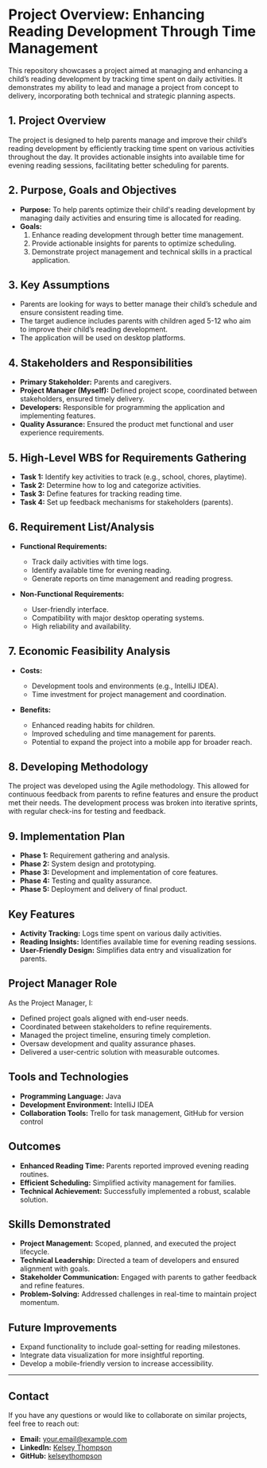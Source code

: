 # Project Overview: Enhancing Reading Development Through Time Management

This repository showcases a project aimed at managing and enhancing a child’s reading development by tracking time spent on daily activities. It demonstrates my ability to lead and manage a project from concept to delivery, incorporating both technical and strategic planning aspects.

## 1. Project Overview
The project is designed to help parents manage and improve their child’s reading development by efficiently tracking time spent on various activities throughout the day. It provides actionable insights into available time for evening reading sessions, facilitating better scheduling for parents.

## 2. Purpose, Goals and Objectives
- **Purpose:** To help parents optimize their child's reading development by managing daily activities and ensuring time is allocated for reading.
- **Goals:** 
  1. Enhance reading development through better time management.
  2. Provide actionable insights for parents to optimize scheduling.
  3. Demonstrate project management and technical skills in a practical application.
  
## 3. Key Assumptions
- Parents are looking for ways to better manage their child’s schedule and ensure consistent reading time.
- The target audience includes parents with children aged 5-12 who aim to improve their child’s reading development.
- The application will be used on desktop platforms.

## 4. Stakeholders and Responsibilities
- **Primary Stakeholder:** Parents and caregivers.
- **Project Manager (Myself):** Defined project scope, coordinated between stakeholders, ensured timely delivery.
- **Developers:** Responsible for programming the application and implementing features.
- **Quality Assurance:** Ensured the product met functional and user experience requirements.

## 5. High-Level WBS for Requirements Gathering
- **Task 1:** Identify key activities to track (e.g., school, chores, playtime).
- **Task 2:** Determine how to log and categorize activities.
- **Task 3:** Define features for tracking reading time.
- **Task 4:** Set up feedback mechanisms for stakeholders (parents).

## 6. Requirement List/Analysis
- **Functional Requirements:** 
  - Track daily activities with time logs.
  - Identify available time for evening reading.
  - Generate reports on time management and reading progress.
  
- **Non-Functional Requirements:**
  - User-friendly interface.
  - Compatibility with major desktop operating systems.
  - High reliability and availability.

## 7. Economic Feasibility Analysis
- **Costs:** 
  - Development tools and environments (e.g., IntelliJ IDEA).
  - Time investment for project management and coordination.
  
- **Benefits:** 
  - Enhanced reading habits for children.
  - Improved scheduling and time management for parents.
  - Potential to expand the project into a mobile app for broader reach.

## 8. Developing Methodology
The project was developed using the Agile methodology. This allowed for continuous feedback from parents to refine features and ensure the product met their needs. The development process was broken into iterative sprints, with regular check-ins for testing and feedback.

## 9. Implementation Plan
- **Phase 1:** Requirement gathering and analysis.
- **Phase 2:** System design and prototyping.
- **Phase 3:** Development and implementation of core features.
- **Phase 4:** Testing and quality assurance.
- **Phase 5:** Deployment and delivery of final product.

## Key Features
- **Activity Tracking:** Logs time spent on various daily activities.
- **Reading Insights:** Identifies available time for evening reading sessions.
- **User-Friendly Design:** Simplifies data entry and visualization for parents.

## Project Manager Role
As the Project Manager, I:
- Defined project goals aligned with end-user needs.
- Coordinated between stakeholders to refine requirements.
- Managed the project timeline, ensuring timely completion.
- Oversaw development and quality assurance phases.
- Delivered a user-centric solution with measurable outcomes.

## Tools and Technologies
- **Programming Language:** Java
- **Development Environment:** IntelliJ IDEA
- **Collaboration Tools:** Trello for task management, GitHub for version control

## Outcomes
- **Enhanced Reading Time:** Parents reported improved evening reading routines.
- **Efficient Scheduling:** Simplified activity management for families.
- **Technical Achievement:** Successfully implemented a robust, scalable solution.

## Skills Demonstrated
- **Project Management:** Scoped, planned, and executed the project lifecycle.
- **Technical Leadership:** Directed a team of developers and ensured alignment with goals.
- **Stakeholder Communication:** Engaged with parents to gather feedback and refine features.
- **Problem-Solving:** Addressed challenges in real-time to maintain project momentum.

## Future Improvements
- Expand functionality to include goal-setting for reading milestones.
- Integrate data visualization for more insightful reporting.
- Develop a mobile-friendly version to increase accessibility.

---

## Contact
If you have any questions or would like to collaborate on similar projects, feel free to reach out:

- **Email:** [your.email@example.com](mailto:your.email@example.com)
- **LinkedIn:** [Kelsey Thompson](https://www.linkedin.com/in/kelsey-thompson-959521288/)
- **GitHub:** [kelseythompson](https://github.com/kelseythompson)
